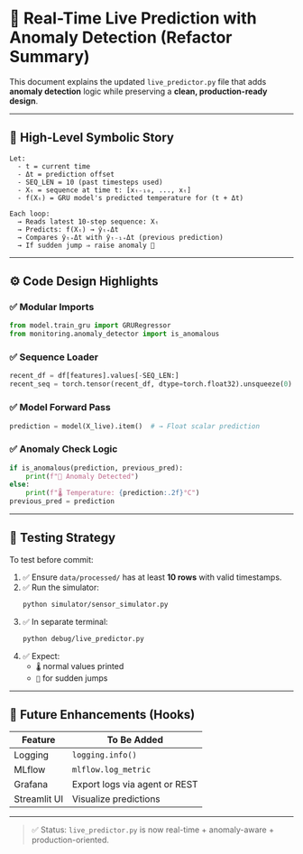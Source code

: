 
# 🔁 Real-Time Live Prediction with Anomaly Detection (Refactor Summary)

This document explains the updated `live_predictor.py` file that adds **anomaly detection** logic while preserving a **clean, production-ready design**.

---

## 🧠 High-Level Symbolic Story

```
Let:
  - t = current time
  - Δt = prediction offset
  - SEQ_LEN = 10 (past timesteps used)
  - Xₜ = sequence at time t: [xₜ₋₁₀, ..., xₜ]
  - f(Xₜ) = GRU model's predicted temperature for (t + Δt)

Each loop:
  → Reads latest 10-step sequence: Xₜ
  → Predicts: f(Xₜ) → ŷₜ₊Δt
  → Compares ŷₜ₊Δt with ŷₜ₋₁₊Δt (previous prediction)
  → If sudden jump ⇒ raise anomaly 🚨
```

---

## ⚙️ Code Design Highlights

### ✅ Modular Imports
```python
from model.train_gru import GRURegressor
from monitoring.anomaly_detector import is_anomalous
```

### ✅ Sequence Loader
```python
recent_df = df[features].values[-SEQ_LEN:]
recent_seq = torch.tensor(recent_df, dtype=torch.float32).unsqueeze(0)  # Shape: [1, 10, 3]
```

### ✅ Model Forward Pass
```python
prediction = model(X_live).item()  # → Float scalar prediction
```

### ✅ Anomaly Check Logic
```python
if is_anomalous(prediction, previous_pred):
    print(f"🚨 Anomaly Detected")
else:
    print(f"🌡️ Temperature: {prediction:.2f}°C")
previous_pred = prediction
```

---

## 🧪 Testing Strategy

To test before commit:

1. ✅ Ensure `data/processed/` has at least **10 rows** with valid timestamps.
2. ✅ Run the simulator:  
   ```bash
   python simulator/sensor_simulator.py
   ```
3. ✅ In separate terminal:  
   ```bash
   python debug/live_predictor.py
   ```
4. ✅ Expect:
   - `🌡️` normal values printed
   - `🚨` for sudden jumps

---

## 🧼 Future Enhancements (Hooks)

| Feature       | To Be Added         |
|---------------|---------------------|
| Logging       | `logging.info()`    |
| MLflow        | `mlflow.log_metric` |
| Grafana       | Export logs via agent or REST |
| Streamlit UI  | Visualize predictions |

---

> ✅ Status: `live_predictor.py` is now real-time + anomaly-aware + production-oriented.
